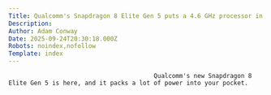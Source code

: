 ```yaml
---
Title: Qualcomm's Snapdragon 8 Elite Gen 5 puts a 4.6 GHz processor in your pocket
Description: 
Author: Adam Conway
Date: 2025-09-24T20:30:18.000Z
Robots: noindex,nofollow
Template: index
---
```


                                            Qualcomm's new Snapdragon 8 Elite Gen 5 is here, and it packs a lot of power into your pocket.
                                        